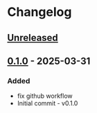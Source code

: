 # Changelog

## [Unreleased]

## [0.1.0] - 2025-03-31

### Added

- fix github workflow
- Initial commit - v0.1.0

[Unreleased]: https://github.com/Lohni/darts/compare/v0.1.0...HEAD
[0.1.0]: https://github.com/Lohni/darts/commits/v0.1.0
